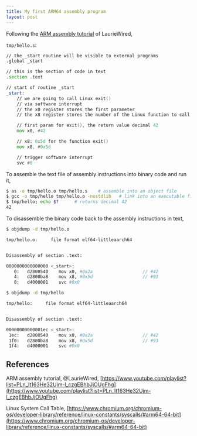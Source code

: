 ```yaml
---
title: My first ARM64 assembly program
layout: post
---
```


Following the [ARM assembly tutorial](https://www.youtube.com/playlist?list=PLn_It163He32Ujm-l_czgEBhbJjOUgFhg) of LaurieWired,

`tmp/hello.s`:

```asm
// the _start routine will be visible to external programs 
.global _start

// this is the section of code in text
.section .text

// start of routine _start
_start:
    // we are going to call Linux exit()
    // via software interrupt
    // the x0 register stores the first parameter
    // the x8 register stores the number of the Linux function to call

    // first param for exit(), the return value decimal 42
    mov x0, #42

    // x8: 0x5d for the function exit()
    mov x8, #0x5d

    // trigger software interrupt
    svc #0
```

To assemble the text file of assembly instructions into binary code and run it,

```sh
$ as -o tmp/hello.o tmp/hello.s    # assemble into an object file
$ gcc -o tmp/hello tmp/hello.o -nostdlib   # link into an executable file
$ tmp/hello; echo $?      # returns decimal 42
42
```

To disassemble the binary code back to the assembly instructions in text,

```sh
$ objdump -d tmp/hello.o

tmp/hello.o:     file format elf64-littleaarch64


Disassembly of section .text:

0000000000000000 <_start>:
   0:	d2800540 	mov	x0, #0x2a                  	// #42
   4:	d2800ba8 	mov	x8, #0x5d                  	// #93
   8:	d4000001 	svc	#0x0
```

``` sh
$ objdump -d tmp/hello

tmp/hello:     file format elf64-littleaarch64


Disassembly of section .text:

00000000000001ec <_start>:
 1ec:	d2800540 	mov	x0, #0x2a                  	// #42
 1f0:	d2800ba8 	mov	x8, #0x5d                  	// #93
 1f4:	d4000001 	svc	#0x0
```

## References
ARM assembly tutorial, @LaurieWired, [https://www.youtube.com/playlist?list=PLn_It163He32Ujm-l_czgEBhbJjOUgFhg](https://www.youtube.com/playlist?list=PLn_It163He32Ujm-l_czgEBhbJjOUgFhg)

Linux System Call Table, [https://www.chromium.org/chromium-os/developer-library/reference/linux-constants/syscalls/#arm64-64-bit](https://www.chromium.org/chromium-os/developer-library/reference/linux-constants/syscalls/#arm64-64-bit)
